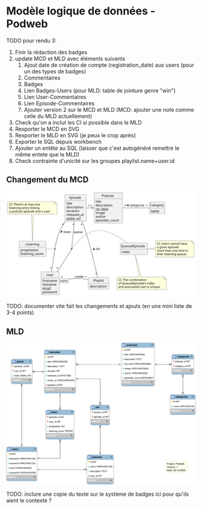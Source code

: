 # Modèle logique de données - Podweb

TODO pour rendu 3:
1. Finir la rédaction des badges
1. update MCD et MLD avec éléments suivants
   1. Ajout date de création de compte (registration_date) aux users (pour un des types de badges)
   1. Commentaires
   1. Badges
   1. Lien Badges-Users (pour MLD: table de jointure genre "win")
   1. Lien User-Commentaires
   1. Lien Episode-Commentaires
   1. Ajouter version 2 sur le MCD et MLD (MCD: ajouter une note comme celle du MLD actuellement)
1. Check qu'on a inclut les CI si possible dans le MLD
1. Rexporter le MCD en SVG
1. Rexporter le MLD en SVG (je peux le crop après)
1. Exporter le SQL depuis workbench
1. Ajouter un entête au SQL (laisser que c'est autogénéré remettre le même entete que le MLD)
1. Check contrainte d'unicité sur les groupes playlist.name+user.id

## Changement du MCD
![mcd.svg](mcd.svg)

TODO: documenter vite fait les changements et ajouts (en une mini liste de 3-4 points)

## MLD
![mld.svg](mld.svg)


TODO: inclure une copie du texte sur le système de badges ici pour qu'ils aient le contexte ?
